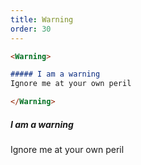 ```yaml
---
title: Warning
order: 30
---
```


```md
<Warning>

##### I am a warning
Ignore me at your own peril

</Warning>
```

<Warning>

##### I am a warning
Ignore me at your own peril

</Warning>

